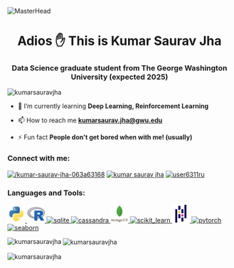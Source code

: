 ![MasterHead](https://user-images.githubusercontent.com/74038190/225813708-98b745f2-7d22-48cf-9150-083f1b00d6c9.gif)

<h1 align="center">Adios ✋ This is Kumar Saurav Jha</h1>
<h3 align="center">Data Science graduate student from The George Washington University (expected 2025)</h3>

<p align="left"> <img src="https://komarev.com/ghpvc/?username=kumarsauravjha&label=Profile%20views&color=0e75b6&style=flat" alt="kumarsauravjha" /> </p>

- 🌱 I’m currently learning **Deep Learning, Reinforcement Learning**

- 📫 How to reach me **kumarsaurav.jha@gwu.edu**

- ⚡ Fun fact **People don't get bored when with me! (usually)**

<h3 align="left">Connect with me:</h3>
<p align="left">
  <a href="https://linkedin.com/in//kumar-saurav-jha-063a63168" target="blank"><img align="center" src="https://raw.githubusercontent.com/rahuldkjain/github-profile-readme-generator/master/src/images/icons/Social/linked-in-alt.svg" alt="/kumar-saurav-jha-063a63168" height="30" width="40" /></a>
  <a href="https://kaggle.com/kumar saurav jha" target="blank"><img align="center" src="https://raw.githubusercontent.com/rahuldkjain/github-profile-readme-generator/master/src/images/icons/Social/kaggle.svg" alt="kumar saurav jha" height="30" width="40" /></a>
  <a href="https://www.leetcode.com/user6311ru" target="blank"><img align="center" src="https://raw.githubusercontent.com/rahuldkjain/github-profile-readme-generator/master/src/images/icons/Social/leet-code.svg" alt="user6311ru" height="30" width="40" /></a>
</p>

<h3 align="left">Languages and Tools:</h3>
<p align="left">
  <a href="https://www.python.org" target="_blank" rel="noreferrer"> <img src="https://raw.githubusercontent.com/devicons/devicon/master/icons/python/python-original.svg" alt="python" width="40" height="40"/> </a>
  <a href="https://www.r-project.org/" target="_blank" rel="noreferrer"> <img src="https://raw.githubusercontent.com/devicons/devicon/master/icons/r/r-original.svg" alt="r" width="40" height="40"/> </a>
  <a href="https://www.sqlite.org/" target="_blank" rel="noreferrer"> <img src="https://www.vectorlogo.zone/logos/sqlite/sqlite-icon.svg" alt="sqlite" width="40" height="40"/> </a>
  <a href="https://cassandra.apache.org/" target="_blank" rel="noreferrer"> <img src="https://www.vectorlogo.zone/logos/apache_cassandra/apache_cassandra-icon.svg" alt="cassandra" width="40" height="40"/> </a>
  <a href="https://www.mongodb.com/" target="_blank" rel="noreferrer"> <img src="https://raw.githubusercontent.com/devicons/devicon/master/icons/mongodb/mongodb-original-wordmark.svg" alt="mongodb" width="40" height="40"/> </a>
  <a href="https://scikit-learn.org/" target="_blank" rel="noreferrer"> <img src="https://upload.wikimedia.org/wikipedia/commons/0/05/Scikit_learn_logo_small.svg" alt="scikit_learn" width="40" height="40"/> </a>
  <a href="https://pandas.pydata.org/" target="_blank" rel="noreferrer"> <img src="https://raw.githubusercontent.com/devicons/devicon/2ae2a900d2f041da66e950e4d48052658d850630/icons/pandas/pandas-original.svg" alt="pandas" width="40" height="40"/> </a>
  <a href="https://pytorch.org/" target="_blank" rel="noreferrer"> <img src="https://www.vectorlogo.zone/logos/pytorch/pytorch-icon.svg" alt="pytorch" width="40" height="40"/> </a>
  <a href="https://seaborn.pydata.org/" target="_blank" rel="noreferrer"> <img src="https://seaborn.pydata.org/_images/logo-mark-lightbg.svg" alt="seaborn" width="40" height="40"/> </a>
</p>

<p><img align="left" src="https://github-readme-stats.vercel.app/api/top-langs?username=kumarsauravjha&show_icons=true&locale=en&layout=compact" alt="kumarsauravjha" /></p>

<p>&nbsp;<img align="center" src="https://github-readme-stats.vercel.app/api?username=kumarsauravjha&show_icons=true&locale=en" alt="kumarsauravjha" /></p>

<p><img align="center" src="https://github-readme-streak-stats.herokuapp.com/?user=kumarsauravjha&" alt="kumarsauravjha" /></p>
